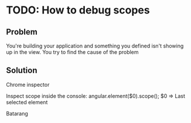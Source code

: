 # TODO: How to debug scopes

## Problem

You're building your application and something you defined isn't showing up in the view. You try to find the cause of
 the problem

## Solution

Chrome inspector

Inspect scope inside the console: angular.element($0).scope();
$0 => Last selected element


Batarang